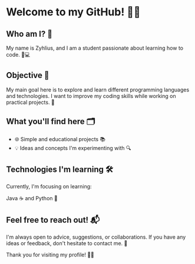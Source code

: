# Welcome to my GitHub! 👋✨

## Who am I? 🤔

My name is Zyhlius, and I am a student passionate about learning how to code. 🌱💻

## Objective 🎯

My main goal here is to explore and learn different programming languages and technologies. I want to improve my coding skills while working on practical projects. 🚀

## What you'll find here 🗂️

- 🌐 Simple and educational projects 📚
- 💡 Ideas and concepts I'm experimenting with 🔍

## Technologies I'm learning 🛠️

Currently, I'm focusing on learning:

Java ☕ and Python 🐍

## Feel free to reach out! 📬

I'm always open to advice, suggestions, or collaborations. If you have any ideas or feedback, don't hesitate to contact me. 🤝

Thank you for visiting my profile! 🎉🚀
